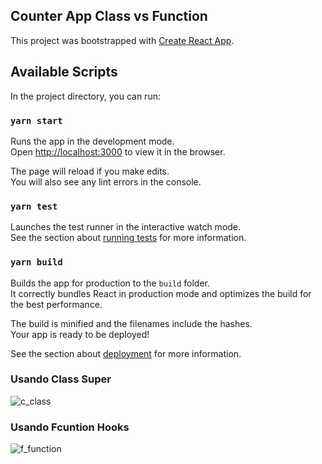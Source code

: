 ## Counter App Class vs Function

This project was bootstrapped with [Create React App](https://github.com/facebook/create-react-app).

## Available Scripts

In the project directory, you can run:

### `yarn start`

Runs the app in the development mode.\
Open [http://localhost:3000](http://localhost:3000) to view it in the browser.

The page will reload if you make edits.\
You will also see any lint errors in the console.

### `yarn test`

Launches the test runner in the interactive watch mode.\
See the section about [running tests](https://facebook.github.io/create-react-app/docs/running-tests) for more information.

### `yarn build`

Builds the app for production to the `build` folder.\
It correctly bundles React in production mode and optimizes the build for the best performance.

The build is minified and the filenames include the hashes.\
Your app is ready to be deployed!

See the section about [deployment](https://facebook.github.io/create-react-app/docs/deployment) for more information.

### Usando Class Super

![c_class](https://user-images.githubusercontent.com/19229171/108874737-d611ba00-75d2-11eb-8714-217c50405f95.jpg)

### Usando Fcuntion Hooks

![f_function](https://user-images.githubusercontent.com/19229171/108875008-225cfa00-75d3-11eb-86c9-c4341d51e033.jpg)
